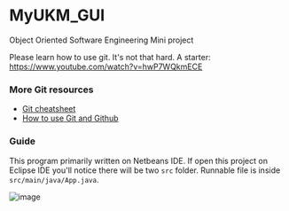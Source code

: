 # MyUKM_GUI
Object Oriented Software Engineering Mini project

Please learn how to use git. It's not that hard. A starter: https://www.youtube.com/watch?v=hwP7WQkmECE

### More Git resources
- [Git cheatsheet](https://about.gitlab.com/images/press/git-cheat-sheet.pdf)
- [How to use Git and Github](https://www.youtube.com/watch?v=HkdAHXoRtos)

### Guide

This program primarily written on Netbeans IDE. If open this project on Eclipse IDE you'll notice there will be two `src` folder. Runnable file is inside `src/main/java/App.java`.

![image](https://user-images.githubusercontent.com/24191952/175852871-ea98fa3f-6c51-475a-8e78-ac1352f75b8d.png)


